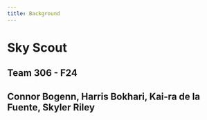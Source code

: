 ```yaml
---
title: Background
---
```


# Sky Scout

## Team 306 - F24

## Connor Bogenn, Harris Bokhari, Kai-ra de la Fuente, Skyler Riley


